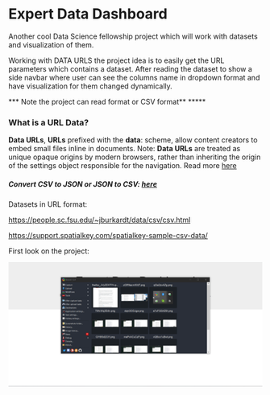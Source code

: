 # Expert Data Dashboard



Another cool Data Science fellowship project which will work with datasets and visualization of them.

Working with DATA URLS the project idea is to easily get the URL parameters which contains a dataset. After reading the dataset to show a side navbar where user can see the columns name in dropdown format and have visualization for them changed dynamically. 



*** Note the project can read format or CSV format** *****



<h3> What is a URL Data? </h3>

**Data URLs**, **URLs** prefixed with the **data**: scheme, allow content creators to embed small files inline in documents. Note: **Data URLs** are treated as unique opaque origins by modern browsers, rather than  inheriting the origin of the settings object responsible for the  navigation. Read more <a href="https://help.data.world/hc/en-us/articles/115006114047-Adding-files-from-a-URL"> here</a>



<h5>Convert CSV to JSON or JSON to CSV: <a href="https://csvjson.com/"> here</a> </h5>





Datasets in URL format:

https://people.sc.fsu.edu/~jburkardt/data/csv/csv.html

https://support.spatialkey.com/spatialkey-sample-csv-data/



First look on the project:

<img src="jJeD0EjEAq.gif">